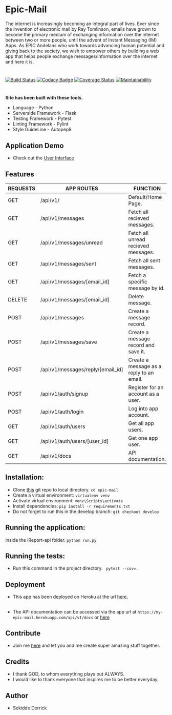 # Epic-Mail
The internet is increasingly becoming an integral part of lives. Ever since the invention of electronic mail by Ray Tomlinson, emails have grown to become the primary medium of exchanging information over the internet between two or more people, until the advent of Instant Messaging (IM) Apps.  As EPIC Andelans who work towards advancing human potential and giving back to the society, we wish to empower others by building a web app that helps people exchange messages/information over the internet and here it is.

#

[![Build Status](https://travis-ci.org/neelxie/epic-mail.svg?branch=develop)](https://travis-ci.org/neelxie/epic-mail)
[![Codacy Badge](https://api.codacy.com/project/badge/Grade/a439c5890cce4f94b3b50e53036c014e)](https://www.codacy.com/app/neelxie/epic-mail?utm_source=github.com&amp;utm_medium=referral&amp;utm_content=neelxie/epic-mail&amp;utm_campaign=Badge_Grade)
[![Coverage Status](https://coveralls.io/repos/github/neelxie/epic-mail/badge.svg?branch=develop)](https://coveralls.io/github/neelxie/epic-mail?branch=develop)
[![Maintainability](https://api.codeclimate.com/v1/badges/a7d91faedd84ef10c429/maintainability)](https://codeclimate.com/github/neelxie/epic-mail/maintainability)

#
<b> Site has been built with these tools.</b>
*   Language - Python
*   Serverside Framework - Flask
*   Testing Framework - Pytest
*   Linting Framework - Pylint
*   Style GuideLine - Autopep8

## Application Demo 

*   Check out the [User Interface](https://neelxie.github.io/epic-mail/UI/)

## Features

  | REQUESTS | APP ROUTES | FUNCTION
  |----------|------------|----------
  |  GET | /api/v1/ | Default/Home Page.
  |  GET | /api/v1/messages | Fetch all recieved messages.
  |  GET | /api/v1/messages/unread | Fetch all unread recieved messages.
  |  GET | /api/v1/messages/sent | Fetch all sent messages.
  |  GET | /api/v1/messages/[email_id] | Fetch a specific message by id.
  |  DELETE | /api/v1/messages/[email_id] | Delete message.
  |  POST | /api/v1/messages | Create a message record.
  |  POST | /api/v1/messages/save | Create a message record and save it.
  |  POST | /api/v1/messages/reply/[email_id] | Create a message as a reply to an email.
  |  POST | /api/v1/auth/signup | Register for an account as a user.
  |  POST | /api/v1/auth/login | Log into app account.
  |  GET | /api/v1/auth/users | Get all app users.
  |  GET | /api/v1/auth/users/[user_id] | Get one app user.
  |  GET | /api/v1/docs | API documentation.

## Installation:

*  Clone [this](https://github.com/neelxie/epic-mail.git) git repo to local directory.
``` cd epic-mail ```
*  Create a virtual environment:
``` virtualenv venv ```
*  Activate virtual environment:
``` venv\Scripts\activate ```
*  Install dependencies:
``` pip install -r requirements.txt ```
*  Do not forget to run this in the develop branch:
``` git checkout develop ```

## Running the application:

Inside the iReport-api folder.
``` python run.py ```

## Running the tests:

*  Run this command in the project directory.
``` pytest --cov=.```

## Deployment

*  This app has been deployed on Heroku at the url [here.](https://my-epic-mail.herokuapp.com/api/v1/)

##

* The API documentation can be accessed via the app url at ```https://my-epic-mail.herokuapp.com/api/v1/docs``` or [here](https://app.swaggerhub.com/apis-docs/GreatestCoderEverApi/Epic-mail/1.0.0)

## Contribute

*  Join me [here](https://github.com/neelxie/epic-mail/tree/develop) and let you and me create super amazing stuff together.

## Credits

*  I thank GOD, to whom everything plays out ALWAYS.
*  I would like to thank everyone that inspires me to be better everyday.

## Author

*  Sekidde Derrick